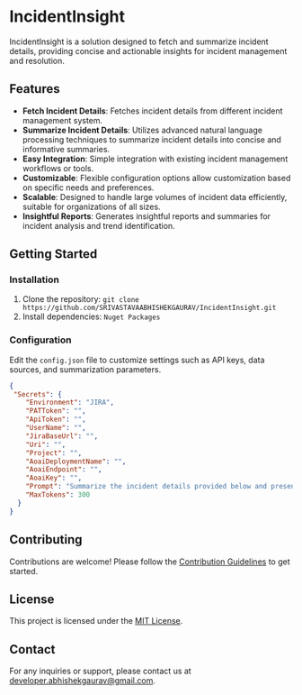 # IncidentInsight

IncidentInsight is a solution designed to fetch and summarize incident details, providing concise and actionable insights for incident management and resolution.

## Features

- **Fetch Incident Details**: Fetches incident details from different incident management system.
- **Summarize Incident Details**: Utilizes advanced natural language processing techniques to summarize incident details into concise and informative summaries.
- **Easy Integration**: Simple integration with existing incident management workflows or tools.
- **Customizable**: Flexible configuration options allow customization based on specific needs and preferences.
- **Scalable**: Designed to handle large volumes of incident data efficiently, suitable for organizations of all sizes.
- **Insightful Reports**: Generates insightful reports and summaries for incident analysis and trend identification.

## Getting Started

### Installation

1. Clone the repository: `git clone https://github.com/SRIVASTAVAABHISHEKGAURAV/IncidentInsight.git`
2. Install dependencies: `Nuget Packages`

### Configuration

Edit the `config.json` file to customize settings such as API keys, data sources, and summarization parameters.

```json
{
 "Secrets": {
    "Environment": "JIRA",
    "PATToken": "",
    "ApiToken": "",
    "UserName": "",
    "JiraBaseUrl": "",
    "Uri": "",
    "Project": "",
    "AoaiDeploymentName": "",
    "AoaiEndpoint": "",
    "AoaiKey": "",
    "Prompt": "Summarize the incident details provided below and present the summary in bullet points. The incident details include the following:\nBrief description of the incident.\nDate and time of the incident.\nImpact of the incident.\nSteps taken to resolve the incident.\nLessons learned or recommendations for future incidents.",
    "MaxTokens": 300
  }
}
```

## Contributing

Contributions are welcome! Please follow the [Contribution Guidelines](CONTRIBUTING.md) to get started.

## License

This project is licensed under the [MIT License](LICENSE).

## Contact

For any inquiries or support, please contact us at developer.abhishekgaurav@gmail.com.
